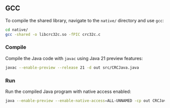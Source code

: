 
## GCC

To compile the shared library, navigate to the `native/` directory and use `gcc`:

```bash
cd native/
gcc -shared -o libcrc32c.so -fPIC crc32c.c
```

### Compile

Compile the Java code with `javac` using Java 21 preview features:

```bash
javac --enable-preview --release 21 -d out src/CRCJava.java
```

### Run

Run the compiled Java program with native access enabled:

```bash
java --enable-preview --enable-native-access=ALL-UNNAMED -cp out CRCJava
```
